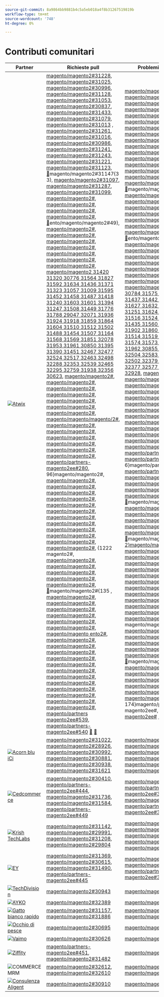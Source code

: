 ```yaml
---
source-git-commit: 8a9864bb9881b4c5a5eb018a4f8b31267519819b
workflow-type: tm+mt
source-wordcount: '748'
ht-degree: 0%

---
```

# Contributi comunitari

| Partner | Richieste pull | Problemi GitHub correlati |
| ------- | ------- | ------- |
| <a target="_blank" href="https://partners.magento.com/portal/directory/?query=Atwix"><img alt="Atwix" src="https://avatars.githubusercontent.com/t/2617739?s=400&v=4"></a> | [magento/magento2#31228](https://github.com/magento/magento2/pull/31228), [magento/magento2#31025](https://github.com/magento/magento2/pull/31025), [magento/magento2#30996](https://github.com/magento/magento2/pull/30996), [magento/magento2#31128](https://github.com/magento/magento2/pull/31128), [magento/magento2#31053](https://github.com/magento/magento2/pull/31053), [magento/magento2#30837](https://github.com/magento/magento2/pull/30837), [magento/magento2#31433](https://github.com/magento/magento2/pull/31433), [magento/magento2#31079](https://github.com/magento/magento2/pull/31079), [magento/magento2#31013](https://github.com/magento/magento2/pull/31013) , [magento/magento2#31261](https://github.com/magento/magento2/pull/31261), [magento/magento2#31016](https://github.com/magento/magento2/pull/31016), [magento/magento2#30986](https://github.com/magento/magento2/pull/30986), [magento/magento2#31241](https://github.com/magento/magento2/pull/31241), [magento/magento2#31243](https://github.com/magento/magento2/pull/31243), [magento/magento2#31221](https://github.com/magento/magento2/pull/31221), [magento/magento2#31123](https://github.com/magento/magento2/pull/31123), [&#128279;](https://github.com/magento/magento2/pull/31164)magento/magento2#31147{3 3}, [magento/magento2#31097](https://github.com/magento/magento2/pull/31097), [magento/magento2#31287](https://github.com/magento/magento2/pull/31287), [magento/magento2#31099](https://github.com/magento/magento2/pull/31099), [magento/magento2#](https://github.com/magento/magento2/pull/31420), [magento/magento2#](https://github.com/magento/magento2/pull/31320), [magento/magento2#](https://github.com/magento/magento2/pull/30776), [magento/magento2#](https://github.com/magento/magento2/pull/31564), [&#128279;](https://github.com/magento/magento2/pull/32071)ento/magento/magento2#49&rbrace;, [magento/magento2#](https://github.com/magento/magento2/pull/31592), [magento/magento2#](https://github.com/magento/magento2/pull/31634), [magento/magento2#](https://github.com/magento/magento2/pull/31436), [magento/magento2#](https://github.com/magento/magento2/pull/31371), [magento/magento2#](https://github.com/magento/magento2/pull/31323), [magento/magento2#](https://github.com/magento/magento2/pull/31057), [magento/magento2#](https://github.com/magento/magento2/pull/31009), [magento/magento2 31420 31320 30776 31564 31827 31592 31634 31436 31371 31323 31057 31009 31595 31452 31458 31487 31418 31240 31603 31601 31394 31247 31508 31449 31776 31788 29047 32071 31936 31924 31918 31859 31864 31604 31510 31512 31502 31488 31454 31507 31164 31568 31569 31851 32078 31953 31961 30850 31395 31390 31451 32467 32477 32524 32517 32463 32498 32288 32353 32539 32465 32295 32759 31938 32356 30623](https://github.com/magento/magento2/pull/31595), [magento/magento2#](https://github.com/magento/magento2/pull/31452), [magento/magento2#](https://github.com/magento/magento2/pull/31458), [magento/magento2#](https://github.com/magento/magento2/pull/31487), [magento/magento2#](https://github.com/magento/magento2/pull/31418), [magento/magento2#](https://github.com/magento/magento2/pull/31240), [magento/magento2#](https://github.com/magento/magento2/pull/31603), [magento/magento2#](https://github.com/magento/magento2/pull/31601), [magento/magento/magento/2#](https://github.com/magento/magento2/pull/31394), [magento/magento2#](https://github.com/magento/magento2/pull/31247), [magento/magento2#](https://github.com/magento/magento2/pull/31508), [magento/magento2#](https://github.com/magento/magento2/pull/31449), [magento/magento2#](https://github.com/magento/magento2/pull/31776), [magento/magento2#](https://github.com/magento/magento2/pull/31788), [magento/magento2#](https://github.com/magento/magento2/pull/29047), [magento/partners-magento2ee#280](https://github.com/magento/partners-magento2ee/pull/280), 96&rbrace;magento/magento2#, [magento/magento2#](https://github.com/magento/magento2/pull/31936), [magento/magento2#](https://github.com/magento/magento2/pull/31924), [magento/magento2#](https://github.com/magento/magento2/pull/31918), [magento/magento2#](https://github.com/magento/magento2/pull/31859), [magento/magento2#](https://github.com/magento/magento2/pull/31864), [magento/magento2#](https://github.com/magento/magento2/pull/31147), [magento/magento2#](https://github.com/magento/magento2/pull/31510), [magento/magento2#](https://github.com/magento/magento2/pull/31512), [magento/magento2#](https://github.com/magento/magento2/pull/31502), [magento/magento2#](https://github.com/magento/magento2/pull/31827), [magento/magento2#](https://github.com/magento/magento2/pull/31454), [magento/magento2#](https://github.com/magento/magento2/pull/31507), {1222 magento2#, [magento/magento2#](https://github.com/magento/magento2/pull/31568), [magento/magento2#](https://github.com/magento/magento2/pull/31569), [magento/magento2#](https://github.com/magento/magento2/pull/31851), [magento/magento2#](https://github.com/magento/magento2/pull/32078), [magento/magento2#](https://github.com/magento/magento2/pull/31953), [&#128279;](https://github.com/magento/magento2/pull/31488)magento/magento2#{135 , [magento/magento2#](https://github.com/magento/magento2/pull/30850), [magento/magento2#](https://github.com/magento/magento2/pull/31395), [magento/magento2#](https://github.com/magento/magento2/pull/31390), [magento/magento2#](https://github.com/magento/magento2/pull/31451), [magento/magento2#](https://github.com/magento/magento2/pull/32467), [magento/magento2#](https://github.com/magento/magento2/pull/32477), [magento/magento ento2#](https://github.com/magento/magento2/pull/32524), [magento/magento2#](https://github.com/magento/magento2/pull/32517), [magento/magento2#](https://github.com/magento/magento2/pull/32463), [magento/magento2#](https://github.com/magento/magento2/pull/32498), [magento/magento2#](https://github.com/magento/magento2/pull/32288), [magento/magento2#](https://github.com/magento/magento2/pull/32353), [magento/magento2#](https://github.com/magento/magento2/pull/32539), [magento/magento2#](https://github.com/magento/magento2/pull/32465), [magento/magento2#](https://github.com/magento/magento2/pull/32295), [magento/magento2#](https://github.com/magento/magento2/pull/32759), [magento/magento2#](https://github.com/magento/magento2/pull/31938), [magento/magento2#](https://github.com/magento/magento2/pull/32356), [magento/magento2#](https://github.com/magento/magento2/pull/30623), [magento/partners magento2ee#539](https://github.com/magento/partners-magento2ee/pull/539), [magento/partners-magento2ee#540](https://github.com/magento/partners-magento2ee/pull/540) [&#128279;](https://github.com/magento/magento2/pull/31604) [&#128279;](https://github.com/magento/magento2/pull/31961) | [magento/magento2#31233](https://github.com/magento/magento2/issues/31233), [magento/magento2#31031](https://github.com/magento/magento2/issues/31031), [magento/magento2#31056](https://github.com/magento/magento2/issues/31056), [magento/magento2#31130](https://github.com/magento/magento2/issues/31130), [magento/magento2#31074](https://github.com/magento/magento2/issues/31074), [magento/magento2#30858](https://github.com/magento/magento2/issues/30858), [magento/magento2#31438](https://github.com/magento/magento2/issues/31438), [magento/magento2#31160](https://github.com/magento/magento2/issues/31160), [magento/magento2#31034](https://github.com/magento/magento2/issues/31034) , [magento/magento2#31168](https://github.com/magento/magento2/issues/31168), [magento/magento2#31033](https://github.com/magento/magento2/issues/31033), [magento/magento2#31039](https://github.com/magento/magento2/issues/31039), [magento/magento2#31250](https://github.com/magento/magento2/issues/31250), [magento/magento2#31249](https://github.com/magento/magento2/issues/31249), [magento/magento2#31234](https://github.com/magento/magento2/issues/31234), [magento/magento2#31129](https://github.com/magento/magento2/issues/31129), [&#128279;](https://github.com/magento/magento2/issues/31865)magento/magento2#31153{3 3}, [magento/magento2#31132](https://github.com/magento/magento2/issues/31132), [magento/magento2#31290](https://github.com/magento/magento2/issues/31290), [magento/magento2#31131](https://github.com/magento/magento2/issues/31131), [magento/magento2#](https://github.com/magento/magento2/issues/31440), [magento/magento2#](https://github.com/magento/magento2/issues/31327), [magento/magento2#](https://github.com/magento/magento2/issues/30784), [magento/magento2#](https://github.com/magento/magento2/issues/31575), [&#128279;](https://github.com/magento/partners-magento2ee/issues/31560)ento/magento/magento2#49}, [magento/magento2#](https://github.com/magento/magento2/issues/31628), [magento/magento2#](https://github.com/magento/magento2/issues/31647), [magento/magento2#](https://github.com/magento/magento2/issues/31437), [magento/magento2#](https://github.com/magento/magento2/issues/31442), [magento/magento2#](https://github.com/magento/magento2/issues/31325), [magento/magento2#](https://github.com/magento/magento2/issues/31073), [magento/magento2#](https://github.com/magento/magento2/issues/31036), [magento/magento2 31440 31327 30784 31575 31844 31628 31647 31437 31442 31325 31073 31036 31627 31632 31522 31521 31441 31251 31624 31626 31403 31248 31516 31524 31801 28522 28586 31435 31560 31561 32072 31937 31902 31860 31865 31623 31515 31514 31519 31520 31517 31075 31574 31573 31852 32079 31954 31962 30855 30645 31523 32505 32504 32583 32518 32507 32569 32502 32379 32279 32568 32506 32377 32577 29631 30210 32574 32928](https://github.com/magento/magento2/issues/31627), [magento/magento2#](https://github.com/magento/magento2/issues/31632), [magento/magento2#](https://github.com/magento/magento2/issues/31522), [magento/magento2#](https://github.com/magento/magento2/issues/31521), [magento/magento2#](https://github.com/magento/magento2/issues/31441), [magento/magento2#](https://github.com/magento/magento2/issues/31251), [magento/magento2#](https://github.com/magento/magento2/issues/31624), [magento/magento2#](https://github.com/magento/magento2/issues/31626), [magento/magento/magento/2#](https://github.com/magento/magento2/issues/31403), [magento/magento2#](https://github.com/magento/magento2/issues/31248), [magento/magento2#](https://github.com/magento/magento2/issues/31516), [magento/magento2#](https://github.com/magento/magento2/issues/31524), [magento/magento2#](https://github.com/magento/magento2/issues/31801), [magento/magento2#](https://github.com/magento/magento2/issues/28522), [magento/partners-magento2ee#](https://github.com/magento/partners-magento2ee/issues/28586), [magento/partners-magento2ee#](https://github.com/magento/partners-magento2ee/issues/31435), 6}magento/partners-magento2ee#, [magento/partners-magento2ee#](https://github.com/magento/partners-magento2ee/issues/31561), [magento/magento2#](https://github.com/magento/magento2/issues/32072), [magento/magento2#](https://github.com/magento/magento2/issues/31937), [magento/magento2#presentazioni](https://github.com/magento/magento2/issues/31902), [magento/magento2#](https://github.com/magento/magento2/issues/31860), [&#128279;](https://github.com/magento/magento2/issues/32518)magento/magento/magento2#109&rbrace;, [magento/magento2#](https://github.com/magento/magento2/issues/31623), [magento/magento2#](https://github.com/magento/magento2/issues/31515), [magento/magento2#](https://github.com/magento/magento2/issues/31514), [magento/magento2#](https://github.com/magento/magento2/issues/31519), [magento/magento2#](https://github.com/magento/magento2/issues/31520), [&#128279;](https://github.com/magento/magento2/issues/31844)magento/magento2#[, {12 2}magento/magento2#](https://github.com/magento/magento2/issues/31075), [magento/magento2#](https://github.com/magento/magento2/issues/31574), [magento/magento2#](https://github.com/magento/magento2/issues/31573), [magento/magento2#](https://github.com/magento/magento2/issues/31852), [magento/magento2#presentazioni](https://github.com/magento/magento2/issues/32079), [magento/magento2#](https://github.com/magento/magento2/issues/31954), [magento/magento/magento2#](https://github.com/magento/magento2/issues/31153), [magento/magento2#](https://github.com/magento/magento2/issues/30855), [magento/magento2#](https://github.com/magento/magento2/issues/30645), [magento/magento2#](https://github.com/magento/magento2/issues/31523), [magento/magento2#presentazioni](https://github.com/magento/magento2/issues/32505), [magento/magento2#presentazioni](https://github.com/magento/magento2/issues/32504), [magento/magento2#presentazioni](https://github.com/magento/magento2/issues/32583), magento/magento2#, [magento/magento2#](https://github.com/magento/magento2/issues/32507), [magento/magento2#](https://github.com/magento/magento2/issues/32569), [magento/magento2#](https://github.com/magento/magento2/issues/32502), [magento/magento2#](https://github.com/magento/magento2/issues/32379), [magento/magento2#](https://github.com/magento/magento2/issues/32279), [&#128279;](https://github.com/magento/partners-magento2ee/issues/32574)magento/magento2#{1 61}, [magento/magento2#](https://github.com/magento/magento2/issues/32506), [magento/magento2#](https://github.com/magento/magento2/issues/32377), [magento/magento2#4451](https://github.com/magento/magento2/issues/4451), [magento/magento2#](https://github.com/magento/magento2/issues/32577), [magento/magento2#](https://github.com/magento/magento2/issues/29631), [magento/magento2#](https://github.com/magento/magento2/issues/30210), 174&rbrace;magento/partners-magento2ee#, [magento/partners-magento2ee#](https://github.com/magento/partners-magento2ee/issues/32928) [&#128279;](https://github.com/magento/magento2/issues/31517) [&#128279;](https://github.com/magento/magento2/issues/31962) [&#128279;](https://github.com/magento/magento2/issues/32568) |
| <a target="_blank" href="https://solutionpartners.adobe.com/s/directory/detail/blue+acorn+ici"><img alt="Acorn blu iCi" src="https://avatars.githubusercontent.com/t/2916141?s=400&v=4"></a> | [magento/magento2#31022](https://github.com/magento/magento2/pull/31022), [magento/magento2#28926](https://github.com/magento/magento2/pull/28926), [magento/magento2#30992](https://github.com/magento/magento2/pull/30992), [magento/magento2#30881](https://github.com/magento/magento2/pull/30881), [magento/magento2#30938](https://github.com/magento/magento2/pull/30938), [magento/magento2#31621](https://github.com/magento/magento2/pull/31621) | [magento/magento2#30265](https://github.com/magento/magento2/issues/30265), [magento/magento2#29528](https://github.com/magento/magento2/issues/29528), [magento/magento2#30286](https://github.com/magento/magento2/issues/30286), [magento/magento2#30880](https://github.com/magento/magento2/issues/30880), [magento/magento2#29690](https://github.com/magento/magento2/issues/29690), [magento/magento2#27678](https://github.com/magento/magento2/issues/27678) |
| <a target="_blank" href="https://partners.magento.com/portal/directory/?query=Cedcommerce"><img alt="Cedcommerce" src="https://avatars.githubusercontent.com/t/3028824?s=400&v=4"></a> | [magento/magento2#30410](https://github.com/magento/magento2/pull/30410), [magento/partners-magento2ee#444](https://github.com/magento/partners-magento2ee/pull/444), [magento/magento2#31736](https://github.com/magento/magento2/pull/31736), [magento/magento2#31584](https://github.com/magento/magento2/pull/31584), [magento/partners-magento2ee#449](https://github.com/magento/partners-magento2ee/pull/449) | [magento/magento2#30424](https://github.com/magento/magento2/issues/30424), [magento/partners-magento2ee#31111](https://github.com/magento/partners-magento2ee/issues/31111), [magento/magento2#31660](https://github.com/magento/magento2/issues/31660), [magento/partners-magento2ee#31331](https://github.com/magento/partners-magento2ee/issues/31331) |
| <a target="_blank" href="https://solutionpartners.adobe.com/s/directory/detail/krish+technolabs"><img alt="Krish TechLabs" src="https://avatars.githubusercontent.com/t/2849637?s=400&v=4"></a> | [magento/magento2#31142](https://github.com/magento/magento2/pull/31142), [magento/magento2#29991](https://github.com/magento/magento2/pull/29991), [magento/magento2#31208](https://github.com/magento/magento2/pull/31208), [magento/magento2#29804](https://github.com/magento/magento2/pull/29804) | [magento/magento2#30911](https://github.com/magento/magento2/issues/30911), [magento/magento2#29936](https://github.com/magento/magento2/issues/29936), [magento/magento2#31188](https://github.com/magento/magento2/issues/31188), [magento/magento2#29365](https://github.com/magento/magento2/issues/29365), [magento/magento2#29805](https://github.com/magento/magento2/issues/29805) |
| <a target="_blank" href="https://partners.magento.com/portal/directory/?query=EY"><img alt="EY" src="https://avatars.githubusercontent.com/t/3415735?s=400&v=4"></a> | [magento/magento2#31369](https://github.com/magento/magento2/pull/31369), [magento/magento2#30615](https://github.com/magento/magento2/pull/30615), [magento/magento2#31490](https://github.com/magento/magento2/pull/31490), [magento/partners-magento2ee#445](https://github.com/magento/partners-magento2ee/pull/445) | [magento/magento2#4451](https://github.com/magento/magento2/issues/4451), [magento/magento2#29302](https://github.com/magento/magento2/issues/29302), [magento/partners-magento2ee#31196](https://github.com/magento/partners-magento2ee/issues/31196) |
| <a target="_blank" href="https://partners.magento.com/portal/directory/?query=TechDivision"><img alt="TechDivision" src="https://avatars.githubusercontent.com/t/2617775?s=400&v=4"></a> | [magento/magento2#30943](https://github.com/magento/magento2/pull/30943) | [magento/magento2#30936](https://github.com/magento/magento2/issues/30936) |
| <a target="_blank" href="https://partners.magento.com/portal/directory/?query=AYKO"><img alt="AYKO" src="https://avatars.githubusercontent.com/t/2841512?s=400&v=4"></a> | [magento/magento2#32389](https://github.com/magento/magento2/pull/32389) | [magento/magento2#32088](https://github.com/magento/magento2/issues/32088) |
| <a target="_blank" href="https://solutionpartners.adobe.com/s/directory/detail/fast+white+cat"><img alt="Gatto bianco rapido" src="https://avatars.githubusercontent.com/t/3579504?s=400&v=4"></a> | [magento/magento2#31157](https://github.com/magento/magento2/pull/31157), [magento/magento2#31886](https://github.com/magento/magento2/pull/31886) | [magento/magento2#30724](https://github.com/magento/magento2/issues/30724), [magento/magento2#30471](https://github.com/magento/magento2/issues/30471) |
| <a target="_blank" href="https://partners.magento.com/portal/directory/?query=Fisheye"><img alt="Occhio di pesce" src="https://avatars.githubusercontent.com/t/3171724?s=400&v=4"></a> | [magento/magento2#30695](https://github.com/magento/magento2/pull/30695) | [magento/magento2#30788](https://github.com/magento/magento2/issues/30788) |
| <a target="_blank" href="https://partners.magento.com/portal/directory/?query=Vaimo"><img alt="Vaimo" src="https://avatars.githubusercontent.com/t/2617778?s=400&v=4"></a> | [magento/magento2#30626](https://github.com/magento/magento2/pull/30626) | [magento/magento2#30622](https://github.com/magento/magento2/issues/30622) |
| <a target="_blank" href="https://partners.magento.com/portal/directory/?query=Ziffity"><img alt="Ziffity" src="https://avatars.githubusercontent.com/t/3432500?s=400&v=4"></a> | [magento/partners-magento2ee#451](https://github.com/magento/partners-magento2ee/pull/451), [magento/magento2#31482](https://github.com/magento/magento2/pull/31482) | [magento/magento2#31557](https://github.com/magento/magento2/issues/31557) |
| <img alt="COMMERCE MRM" src="https://avatars.githubusercontent.com/t/3714179?s=400&v=4"></a> | [magento/magento2#32612](https://github.com/magento/magento2/pull/32612), [magento/magento2#32610](https://github.com/magento/magento2/pull/32610) | [magento/magento2#32578](https://github.com/magento/magento2/issues/32578), [magento/magento2#32658](https://github.com/magento/magento2/issues/32658) |
| <a target="_blank" href="https://solutionpartners.adobe.com/s/directory/detail/aligent+consulting"><img alt="Consulenza Aligent" src="https://avatars.githubusercontent.com/t/2686050?s=400&v=4"></a> | [magento/magento2#30910](https://github.com/magento/magento2/pull/30910) | [magento/magento2#30909](https://github.com/magento/magento2/issues/30909) |
